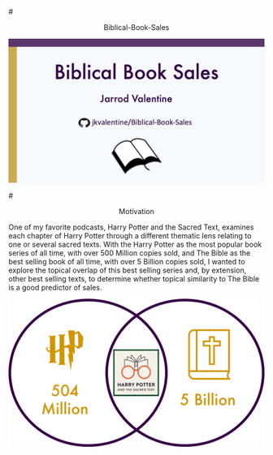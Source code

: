 #<center>Biblical-Book-Sales</center>

![Title Slide](https://github.com/jkvalentine/Biblical-Book-Sales/blob/master/images/title_side.png)

#<center>Motivation</center>
<p>One of my favorite podcasts, Harry Potter and the Sacred Text, examines each chapter of Harry Potter through a different thematic lens relating to one or several sacred texts. With the Harry Potter as the most popular book series of all time, with over 500 Million copies sold, and The Bible as the best selling book of all time, with over 5 Billion copies sold, I wanted to explore the topical overlap of this best selling series and, by extension, other best selling texts, to determine whether topical similarity to The Bible is a good predictor of sales.</p>

![HP Bible overlap](https://github.com/jkvalentine/Biblical-Book-Sales/blob/master/images/hp_bible.png)

